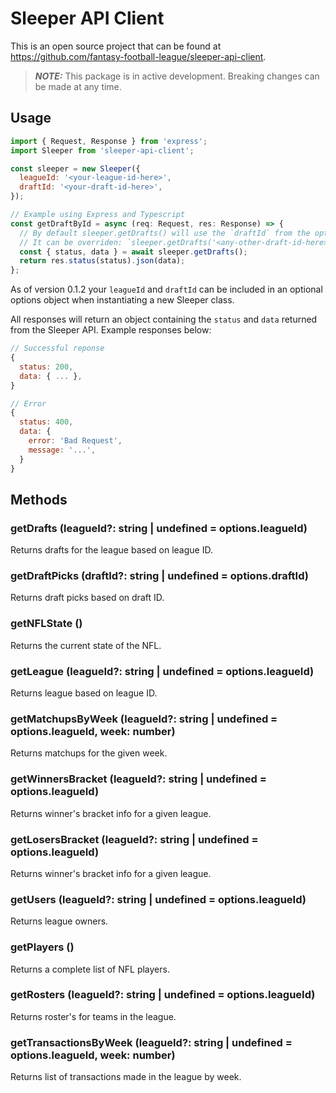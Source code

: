 # Sleeper API Client

This is an open source project that can be found at <https://github.com/fantasy-football-league/sleeper-api-client>.

> **_NOTE:_** This package is in active development. Breaking changes can be made at any time.

## Usage

```javascript
import { Request, Response } from 'express';
import Sleeper from 'sleeper-api-client';

const sleeper = new Sleeper({
  leagueId: '<your-league-id-here>',
  draftId: '<your-draft-id-here>',
});

// Example using Express and Typescript
const getDraftById = async (req: Request, res: Response) => {
  // By default sleeper.getDrafts() will use the `draftId` from the options object
  // It can be overriden: `sleeper.getDrafts('<any-other-draft-id-here>')`
  const { status, data } = await sleeper.getDrafts();
  return res.status(status).json(data);
};
```

As of version 0.1.2 your `leagueId` and `draftId` can be included in an optional options object when instantiating a new Sleeper class.

All responses will return an object containing the `status` and `data` returned from the Sleeper API. Example responses below:

```javascript
// Successful reponse
{
  status: 200,
  data: { ... },
}

// Error
{
  status: 400,
  data: {
    error: 'Bad Request',
    message: '...',
  }
}
```

## Methods

### getDrafts (leagueId?: string | undefined = options.leagueId)

Returns drafts for the league based on league ID.

### getDraftPicks (draftId?: string | undefined = options.draftId)

Returns draft picks based on draft ID.

### getNFLState ()

Returns the current state of the NFL.

### getLeague (leagueId?: string | undefined = options.leagueId)

Returns league based on league ID.

### getMatchupsByWeek (leagueId?: string | undefined = options.leagueId, week: number)

Returns matchups for the given week.

### getWinnersBracket (leagueId?: string | undefined = options.leagueId)

Returns winner's bracket info for a given league.

### getLosersBracket (leagueId?: string | undefined = options.leagueId)

Returns winner's bracket info for a given league.

### getUsers (leagueId?: string | undefined = options.leagueId)

Returns league owners.

### getPlayers ()

Returns a complete list of NFL players.

### getRosters (leagueId?: string | undefined = options.leagueId)

Returns roster's for teams in the league.

### getTransactionsByWeek (leagueId?: string | undefined = options.leagueId, week: number)

Returns list of transactions made in the league by week.
